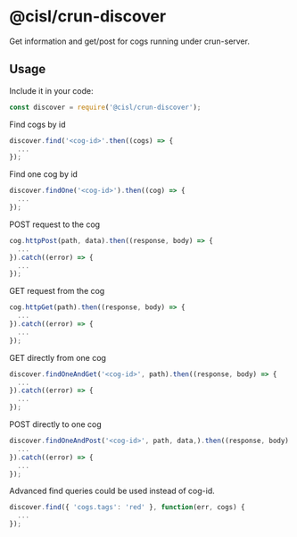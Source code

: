 # @cisl/crun-discover

Get information and get/post for cogs running under crun-server.

## Usage
Include it in your code:
```js
const discover = require('@cisl/crun-discover');
```

Find cogs by id
```js
discover.find('<cog-id>'.then((cogs) => {
  ...
});
```

Find one cog by id
```js
discover.findOne('<cog-id>').then((cog) => {
  ...
});
```


POST request to the cog
```js
cog.httpPost(path, data).then((response, body) => {
  ...
}).catch((error) => {
  ...
});
```

GET request from the cog
```js
cog.httpGet(path).then((response, body) => {
  ...
}).catch((error) => {
  ...
});
```

GET directly from one cog
```js
discover.findOneAndGet('<cog-id>', path).then((response, body) => {
  ...
}).catch((error) => {
  ...
});
```

POST directly to one cog 
```js
discover.findOneAndPost('<cog-id>', path, data,).then((response, body) => {
  ...
}).catch((error) => {
  ...
});
```

Advanced find queries could be used instead of cog-id.
```js
discover.find({ 'cogs.tags': 'red' }, function(err, cogs) {
  ...
});
```
